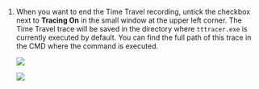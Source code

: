 1. When you want to end the Time Travel recording, untick the checkbox next to **Tracing On** in the small window at the upper left corner. The Time Travel trace will be saved in the directory where `tttracer.exe` is currently executed by default. You can find the full path of this trace in the CMD where the command is executed.

    ![](https://joji.blob.core.windows.net/recipe/ttd-trace-by-attach-to-a-process-3.png)

    ![](https://joji.blob.core.windows.net/recipe/ttd-trace-by-attach-to-a-process-2.png)
